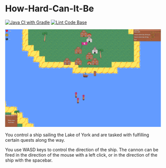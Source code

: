 # How-Hard-Can-It-Be

[![Java CI with Gradle](https://github.com/apj520/ENG1-Team-13-Assessment-2/actions/workflows/gradleBuild.yml/badge.svg?branch=testing_Adam)](https://github.com/apj520/ENG1-Team-13-Assessment-2/actions/workflows/gradleBuild.yml) [![Lint Code Base](https://github.com/apj520/ENG1-Team-13-Assessment-2/actions/workflows/linter.yml/badge.svg)](https://github.com/apj520/ENG1-Team-13-Assessment-2/actions/workflows/linter.yml)

![Screenshot of game](game.png)

You control a ship sailing the Lake of York and are tasked with fulfilling certain quests along the way.

You use WASD keys to control the direction of the ship. The cannon can be fired in the direction of the mouse with a left click, or in the direction of the ship with the spacebar.
